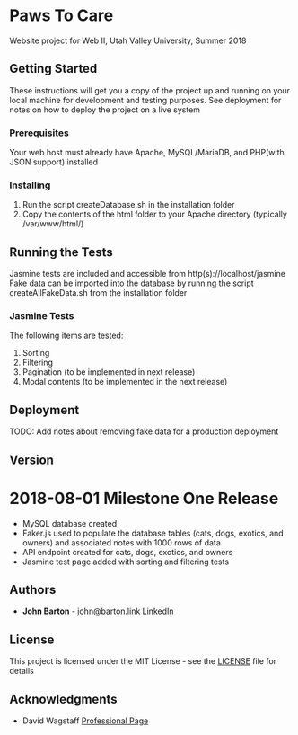 # Paws To Care

Website project for Web II, Utah Valley University, Summer 2018

## Getting Started

These instructions will get you a copy of the project up and running on your local machine for development and testing purposes. See deployment for notes on how to deploy the project on a live system

### Prerequisites

Your web host must already have Apache, MySQL/MariaDB, and PHP(with JSON support) installed

### Installing

1. Run the script createDatabase.sh in the installation folder 
2. Copy the contents of the html folder to your Apache directory (typically /var/www/html/)

## Running the Tests

Jasmine tests are included and accessible from http(s)://localhost/jasmine
Fake data can be imported into the database by running the script createAllFakeData.sh from the installation folder

### Jasmine Tests

The following items are tested:
1. Sorting
2. Filtering
3. Pagination (to be implemented in next release)
4. Modal contents (to be implemented in the next release)

## Deployment

TODO: Add notes about removing fake data for a production deployment

## Version

2018-08-01
Milestone One Release
=====================
* MySQL database created
* Faker.js used to populate the database tables (cats, dogs, exotics, and owners) and associated notes with 1000 rows of data
* API endpoint created for cats, dogs, exotics, and owners
* Jasmine test page added with sorting and filtering tests

## Authors

* **John Barton** - [john@barton.link](mailto:john@barton.link) [LinkedIn](https://www.linkedin.com/in/john-barton-93380b7b/)


## License

This project is licensed under the MIT License - see the [LICENSE](LICENSE) file for details

## Acknowledgments

* David Wagstaff [Professional Page](https://www.uvu.edu/profpages/profiles/show/user_id/20687)